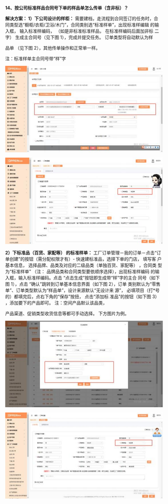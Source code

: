 <a name="bookmark14"></a>**14、按公司标准样品合同号下单的样品单怎么传单（含非标）？**

**解决方案： 1）下公司设计的样柜：**  需要建档，走流程到合同签订的任务时，合 同类型选“橱柜/衣柜/卫浴/木门”，合同类别选“标准样单”，出现标准样编辑 的输入框，  输入标准样编码， （如是非标准标准样品， 在标准样编码后面加非标 二字） 生成主合同号（见下图 1），完成并提交任务。 订单类型将自动默认为样

品单 （见下图 2），其他传单操作和正常单一样。

注：标准样单主合同号带“样”字

![](Aspose.Words.256d586b-3954-46d4-8fd0-a69153486d4c.025.jpeg)


![](Aspose.Words.256d586b-3954-46d4-8fd0-a69153486d4c.026.jpeg)

**2）下标准品（百货、家配等） 的标准样单：** 工厂订单管理－我的订单－点击“订  单创建”的按钮（需分配权限才有）- 快速建标准品，选择下单的门店，  填写客  户基本信息，  选择品牌、品类及对应的二级品类（单独百货、家配等） ，合同类  型为“标准样单” （注： 品牌品类和合同类型要依顺序选择），出现标准样编码  的输入框，输入标准样编码。点击 “点击生成”按钮即生成带“样”字的主合  同号（如下图 1），点击 “确认”跳转到订单基本信息界面（如下图 2），订单  类别默认为“零售单”、订单类型默认为“样品单”，设计来源默认“无设计来  源”， 必填项目（打\*号的）都填完后，点右下角的“保存”按扭， 点击“添加标  准品”的按钮（如下图 3） ，添加要下的产品即可。  注：空间产品默认该品类，

产品渠道、促销类型收货信息等都可手动选择。  下方图片为例。


![](Aspose.Words.256d586b-3954-46d4-8fd0-a69153486d4c.027.jpeg)

![](Aspose.Words.256d586b-3954-46d4-8fd0-a69153486d4c.028.jpeg)




